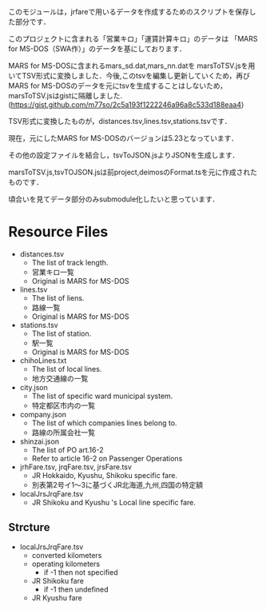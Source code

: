 このモジュールは，jrfareで用いるデータを作成するためのスクリプトを保存した部分です．

このプロジェクトに含まれる「営業キロ」「運賃計算キロ」のデータは 「MARS for MS-DOS（SWA作）」のデータを基にしております．

MARS for MS-DOSに含まれるmars_sd.dat,mars_nn.datを marsToTSV.jsを用いてTSV形式に変換しました．今後,このtsvを編集し更新していくため，再びMARS for MS-DOSのデータを元にtsvを生成することはしないため，marsToTSV.jsはgistに隔離しました.(https://gist.github.com/m77so/2c5a193f1222246a96a8c533d188eaa4)

TSV形式に変換したものが，distances.tsv,lines.tsv,stations.tsvです．

現在，元にしたMARS for MS-DOSのバージョンは5.23となっています．

その他の設定ファイルを結合し，tsvToJSON.jsよりJSONを生成します．

marsToTSV.js,tsvTOJSON.jsは前project,deimosのFormat.tsを元に作成されたものです．


頃合いを見てデータ部分のみsubmodule化したいと思っています．

# Resource Files

- distances.tsv
  - The list of track length.
  - 営業キロ一覧
  - Original is MARS for MS-DOS
- lines.tsv
  - The list of liens.
  - 路線一覧
  - Original is MARS for MS-DOS
- stations.tsv
  - The list of station.
  - 駅一覧
  - Original is MARS for MS-DOS
- chihoLines.txt
  - The list of local lines.
  - 地方交通線の一覧
- city.json
  - The list of specific ward municipal system.
  - 特定都区市内の一覧
- company.json
  - The list of which companies lines belong to.
  - 路線の所属会社一覧
- shinzai.json
  - The list of PO art.16-2 
  - Refer to article 16-2 on Passenger Operations
- jrhFare.tsv, jrqFare.tsv, jrsFare.tsv
  - JR Hokkaido, Kyushu, Shikoku specific fare.
  - 別表第2号イ1〜3に基づくJR北海道,九州,四国の特定額
- localJrsJrqFare.tsv
  - JR Shikoku and Kyushu 's Local line specific fare.

## Strcture

- localJrsJrqFare.tsv
  - converted kilometers
  - operating kilometers
    - if -1 then not specified
  - JR Shikoku fare
    - if -1 then undefined
  - JR Kyushu fare